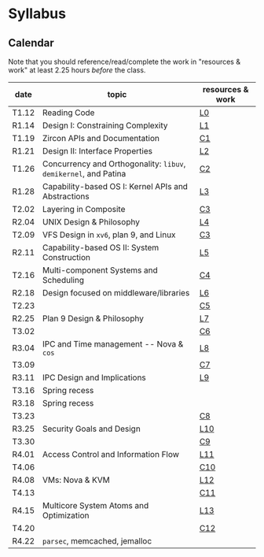 # Syllabus

## Calendar

Note that you should reference/read/complete the work in "resources & work" at least 2.25 hours *before* the class.

| date  | topic                                                            | resources & work                                                     |
| ---   | ---                                                              | ---                                                                  |
| T1.12 | Reading Code                                                     | [L0](./work.md#l0-reading-code)                                      |
| R1.14 | Design I: Constraining Complexity                                | [L1](./work.md#l1-constraining-system-complexity)                    |
| T1.19 | Zircon APIs and Documentation                                    | [C1](./work.md#c1-reading-documentation-event-management-and-zircon) |
| R1.21 | Design II: Interface Properties                                  | [L2](./work.md#l2-interface-properties)                              |
| T1.26 | Concurrency and Orthogonality: `libuv`, `demikernel`, and Patina | [C2](./work.md#c2-concurrency-on-servers)                            |
| R1.28 | Capability-based OS I: Kernel APIs and Abstractions              | [L3](./work.md)                                                      |
| T2.02 | Layering in Composite                                            | [C3](./work.md)                                                      |
| R2.04 | UNIX Design & Philosophy                                         | [L4](./work.md)                                                      |
| T2.09 | VFS Design in `xv6`, plan 9, and Linux                           | [C3](./work.md)                                                      |
| R2.11 | Capability-based OS II: System Construction                      | [L5](./work.md)                                                      |
| T2.16 | Multi-component Systems and Scheduling                           | [C4](./work.md)                                                      |
| R2.18 | Design focused on middleware/libraries                           | [L6](./work.md)                                                      |
| T2.23 |                                                                  | [C5](./work.md)                                                      |
| R2.25 | Plan 9 Design & Philosophy                                       | [L7](./work.md)                                                      |
| T3.02 |                                                                  | [C6](./work.md)                                                      |
| R3.04 | IPC and Time management -- Nova & `cos`                          | [L8](./work.md)                                                      |
| T3.09 |                                                                  | [C7](./work.md)                                                      |
| R3.11 | IPC Design and Implications                                      | [L9](./work.md)                                                      |
| T3.16 | Spring recess                                                    |                                                                      |
| R3.18 | Spring recess                                                    |                                                                      |
| T3.23 |                                                                  | [C8](./work.md)                                                      |
| R3.25 | Security Goals and Design                                        | [L10](./work.md)                                                     |
| T3.30 |                                                                  | [C9](./work.md)                                                      |
| R4.01 | Access Control and Information Flow                              | [L11](./work.md)                                                     |
| T4.06 |                                                                  | [C10](./work.md)                                                     |
| R4.08 | VMs: Nova & KVM                                                  | [L12](./work.md)                                                     |
| T4.13 |                                                                  | [C11](./work.md)                                                     |
| R4.15 | Multicore System Atoms and Optimization                          | [L13](./work.md)                                                     |
| T4.20 |                                                                  | [C12](./work.MD)                                                     |
| R4.22 | `parsec`, memcached, jemalloc                                    |                                                                      |

